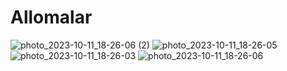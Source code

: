 # Allomalar
![photo_2023-10-11_18-26-06 (2)](https://github.com/Boxodir0606/Allomalar/assets/139221733/41c0dc66-c109-4e9e-867c-0156fac037fc)
![photo_2023-10-11_18-26-05](https://github.com/Boxodir0606/Allomalar/assets/139221733/e94c5639-106d-42de-9b99-5fa290d9f727)
![photo_2023-10-11_18-26-03](https://github.com/Boxodir0606/Allomalar/assets/139221733/4154829a-496c-4af7-a7a3-25d4ccc7bb28)
![photo_2023-10-11_18-26-06](https://github.com/Boxodir0606/Allomalar/assets/139221733/92265d0a-9389-4e45-8e0c-be3399d8ad63)
